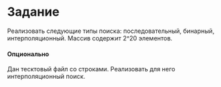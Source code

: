 # Задание

Реализовать следующие типы поиска: последовательный, бинарный, интерполяционный. 
Массив содержит 2^20 элементов.

#### Опционально

Дан тесктовый файл со строками. Реализовать для него интерполяционный поиск.
